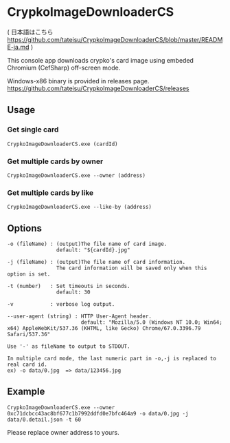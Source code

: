 # CrypkoImageDownloaderCS

( 日本語はこちら https://github.com/tateisu/CrypkoImageDownloaderCS/blob/master/README-ja.md )

This console app downloads crypko's card image using embeded Chromium (CefSharp) off-screen mode.

Windows-x86 binary is provided in releases page.
https://github.com/tateisu/CrypkoImageDownloaderCS/releases

## Usage

### Get single card

```CrypkoImageDownloaderCS.exe (cardId)```

### Get multiple cards by owner

```CrypkoImageDownloaderCS.exe --owner (address)```

### Get multiple cards by like

```CrypkoImageDownloaderCS.exe --like-by (address)```

## Options

```
-o (fileName) : (output)The file name of card image. 
                default: "${cardId}.jpg"

-j (fileName) : (output)The file name of card information. 
                The card information will be saved only when this option is set.

-t (number)   : Set timeouts in seconds. 
                default: 30

-v            : verbose log output.

--user-agent (string) : HTTP User-Agent header.
                        default: "Mozilla/5.0 (Windows NT 10.0; Win64; x64) AppleWebKit/537.36 (KHTML, like Gecko) Chrome/67.0.3396.79 Safari/537.36"

Use '-' as fileName to output to STDOUT. 

In multiple card mode, the last numeric part in -o,-j is replaced to real card id.
ex) -o data/0.jpg  => data/123456.jpg
```

## Example

```CrypkoImageDownloaderCS.exe --owner 0xc71dcbcc43ac8bf677c1b7992ddfd0e7bfc464a9 -o data/0.jpg -j data/0.detail.json -t 60```

Please replace owner address to yours.

